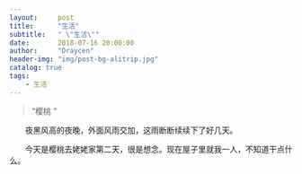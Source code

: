 ```yaml
---
layout:     post
title:      "生活"
subtitle:   " \"生活\""
date:       2018-07-16 20:00:00
author:     "Draycen"
header-img: "img/post-bg-alitrip.jpg"
catalog: true
tags:
    - 生活
---
```


> “樱桃 ”

&emsp;&emsp;夜黑风高的夜晚，外面风雨交加，这雨断断续续下了好几天。

&emsp;&emsp;今天是樱桃去姥姥家第二天，很是想念。现在屋子里就我一人，不知道干点什么。








